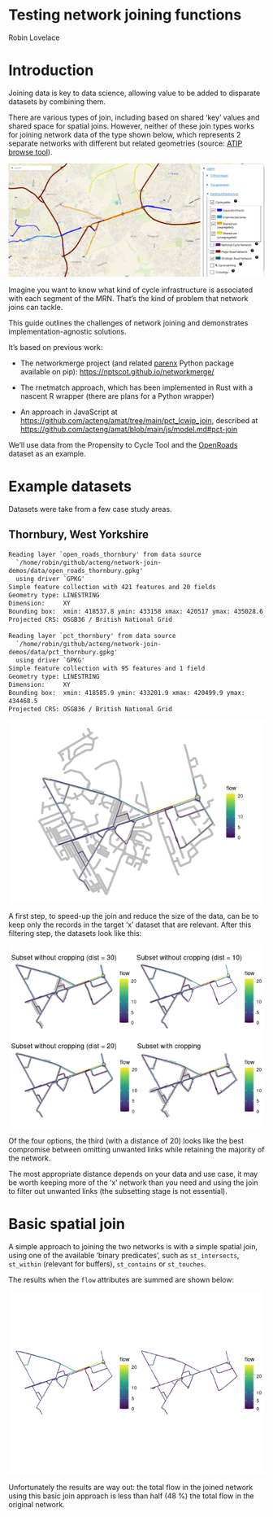 # Testing network joining functions
Robin Lovelace

# Introduction

Joining data is key to data science, allowing value to be added to
disparate datasets by combining them.

There are various types of join, including based on shared ‘key’ values
and shared space for spatial joins. However, neither of these join types
works for joining network data of the type shown below, which represents
2 separate networks with different but related geometries (source: [ATIP
browse
tool](https://acteng.github.io/atip/browse.html?style=streets#13.32/53.79562/-1.6874)).

![](images/paste-1.png)

Imagine you want to know what kind of cycle infrastructure is associated
with each segment of the MRN. That’s the kind of problem that network
joins can tackle.

This guide outlines the challenges of network joining and demonstrates
implementation-agnostic solutions.

It’s based on previous work:

- The networkmerge project (and related
  [parenx](https://github.com/anisotropi4/parenx) Python package
  available on pip): <https://nptscot.github.io/networkmerge/>

- The rnetmatch approach, which has been implemented in Rust with a
  nascent R wrapper (there are plans for a Python wrapper)

- An approach in JavaScript at
  <https://github.com/acteng/amat/tree/main/pct_lcwip_join>, described
  at <https://github.com/acteng/amat/blob/main/js/model.md#pct-join>

We’ll use data from the Propensity to Cycle Tool and the
[OpenRoads](https://osdatahub.os.uk/downloads/open/OpenRoads) dataset as
an example.

# Example datasets

Datasets were take from a few case study areas.

## Thornbury, West Yorkshire

    Reading layer `open_roads_thornbury' from data source 
      `/home/robin/github/acteng/network-join-demos/data/open_roads_thornbury.gpkg' 
      using driver `GPKG'
    Simple feature collection with 421 features and 20 fields
    Geometry type: LINESTRING
    Dimension:     XY
    Bounding box:  xmin: 418537.8 ymin: 433158 xmax: 420517 ymax: 435028.6
    Projected CRS: OSGB36 / British National Grid

    Reading layer `pct_thornbury' from data source 
      `/home/robin/github/acteng/network-join-demos/data/pct_thornbury.gpkg' 
      using driver `GPKG'
    Simple feature collection with 95 features and 1 field
    Geometry type: LINESTRING
    Dimension:     XY
    Bounding box:  xmin: 418585.9 ymin: 433201.9 xmax: 420499.9 ymax: 434468.5
    Projected CRS: OSGB36 / British National Grid

![](README_files/figure-commonmark/load-data-thornbury-1.png)

A first step, to speed-up the join and reduce the size of the data, can
be to keep only the records in the target ‘x’ dataset that are relevant.
After this filtering step, the datasets look like this:

![](README_files/figure-commonmark/subset-data-1.png)

Of the four options, the third (with a distance of 20) looks like the
best compromise between omitting unwanted links while retaining the
majority of the network.

The most appropriate distance depends on your data and use case, it may
be worth keeping more of the ‘x’ network than you need and using the
join to filter out unwanted links (the subsetting stage is not
essential).

# Basic spatial join

A simple approach to joining the two networks is with a simple spatial
join, using one of the available ‘binary predicates’, such as
`st_intersects`, `st_within` (relevant for buffers), `st_contains` or
`st_touches`.

The results when the `flow` attributes are summed are shown below:

![](README_files/figure-commonmark/spatial-join-1.png)

Unfortunately the results are way out: the total flow in the joined
network using this basic join approach is less than half (48 %) the
total flow in the original network.
